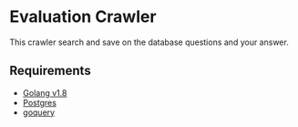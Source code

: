 # Evaluation Crawler

This crawler search and save on the database questions and your answer.

## Requirements
 - [Golang v1.8](https://golang.org/doc/go1.8)
 - [Postgres](https://www.postgresql.org/)
 - [goquery](https://github.com/PuerkitoBio/goquery)
